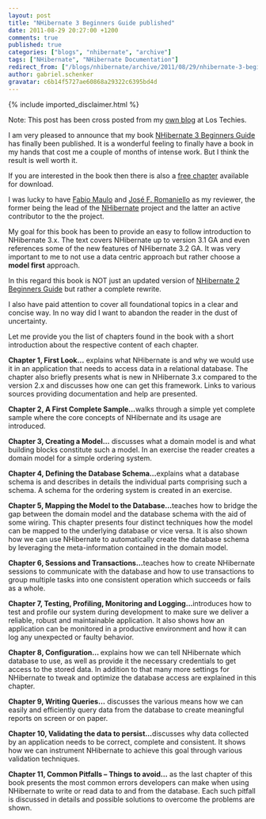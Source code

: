 ```yaml
---
layout: post
title: "NHibernate 3 Beginners Guide published"
date: 2011-08-29 20:27:00 +1200
comments: true
published: true
categories: ["blogs", "nhibernate", "archive"]
tags: ["NHibernate", "NHibernate Documentation"]
redirect_from: ["/blogs/nhibernate/archive/2011/08/29/nhibernate-3-beginners-guide-published.aspx"]
author: gabriel.schenker
gravatar: c6b14f5727ae60868a29322c6395bd4d
---
```

{% include imported_disclaimer.html %}
<p>Note: This post has been cross posted from my <a href="http://lostechies.com/gabrielschenker/2011/08/29/nhibernate-3-beginners-guide-published/">own blog</a> at Los Techies.</p>
<p>I am very pleased to announce that my book <a href="http://www.packtpub.com/nhibernate-3-beginners-guide/book">NHibernate 3 Beginners Guide</a> has finally been published. It is a wonderful feeling to finally have a book in my hands that cost me a couple of months of intense work. But I think the result is well worth it.</p>
<p>If you are interested in the book then there is also a <a href="http://www.packtpub.com/sites/default/files/6020OS-Chapter-3-Creating-a-%20Model.pdf?utm_source=packtpub&amp;utm_medium=free&amp;utm_campaign=pdf">free chapter</a> available for download.</p>
<p>I was lucky to have <a href="http://fabiomaulo.blogspot.com/">Fabio Maulo</a> and <a href="http://joseoncode.com/">Jos&eacute; F. Romaniello</a> as my reviewer, the former being the lead of the <a href="http://www.nhforge.org">NHibernate</a> project and the latter an active contributor to the the project.</p>
<p>My goal for this book has been to provide an easy to follow introduction to NHibernate 3.x. The text covers NHibernate up to version 3.1 GA and even references some of the new features of NHibernate 3.2 GA. It was very important to me to not use a data centric approach but rather choose a <strong>model first</strong> approach. </p>
<p>In this regard this book is NOT just an updated version of <a href="https://www.packtpub.com/nhibernate-2-beginners-guide/book">NHibernate 2 Beginners Guide</a> but rather a complete rewrite.</p>
<p>I also have paid attention to cover all foundational topics in a clear and concise way. In no way did I want to abandon the reader in the dust of uncertainty.</p>
<p>Let me provide you the list of chapters found in the book with a short introduction about the respective content of each chapter.</p>
<p><strong>Chapter 1, First Look&hellip;</strong> explains what NHibernate is and why we would use it in an application that needs to access data in a relational database. The chapter also briefly presents what is new in NHibernate 3.x compared to the version 2.x and discusses how one can get this framework. Links to various sources providing documentation and help are presented.</p>
<p><strong>Chapter 2, A First Complete Sample&hellip;</strong>walks through a simple yet complete sample where the core concepts of NHibernate and its usage are introduced.</p>
<p><strong>Chapter 3, Creating a Model&hellip;</strong> discusses what a domain model is and what building blocks constitute such a model. In an exercise the reader creates a domain model for a simple ordering system.</p>
<p><strong>Chapter 4, Defining the Database Schema&hellip;</strong>explains what a database schema is and describes in details the individual parts comprising such a schema. A schema for the ordering system is created in an exercise.</p>
<p><strong>Chapter 5, Mapping the Model to the Database&hellip;</strong>teaches how to bridge the gap between the domain model and the database schema with the aid of some wiring. This chapter presents four distinct techniques how the model can be mapped to the underlying database or vice versa. It is also shown how we can use NHibernate to automatically create the database schema by leveraging the meta-information contained in the domain model.</p>
<p><strong>Chapter 6, Sessions and Transactions&hellip;</strong>teaches how to create NHibernate sessions to communicate with the database and how to use transactions to group multiple tasks into one consistent operation which succeeds or fails as a whole. </p>
<p><strong>Chapter 7, Testing, Profiling, Monitoring and Logging&hellip;</strong>introduces how to test and profile our system during development to make sure we deliver a reliable, robust and maintainable application. It also shows how an application can be monitored in a productive environment and how it can log any unexpected or faulty behavior.</p>
<p><strong>Chapter 8, Configuration&hellip; </strong>explains how we can tell NHibernate which database to use, as well as provide it the necessary credentials to get access to the stored data. In addition to that many more settings for NHibernate to tweak and optimize the database access are explained in this chapter.</p>
<p><strong>Chapter 9, Writing Queries&hellip;</strong> discusses the various means how we can easily and efficiently query data from the database to create meaningful reports on screen or on paper.</p>
<p><strong>Chapter 10, Validating the data to persist&hellip;</strong>discusses why data collected by an application needs to be correct, complete and consistent. It shows how we can instrument NHibernate to achieve this goal through various validation techniques.</p>
<p><strong>Chapter 11, Common Pitfalls &ndash; Things to avoid&hellip;</strong> as the last chapter of this book presents the most common errors developers can make when using NHibernate to write or read data to and from the database. Each such pitfall is discussed in details and possible solutions to overcome the problems are shown.</p>
